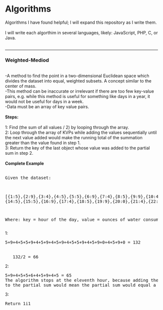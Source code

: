 # Algorithms
Algorithms I have found helpful; I will expand this repository as I write them.  
<br />
I will write each algorthim in several languages, likely: JavaScript, PHP, C, or Java. 
<br /><br />
<hr>
<h3>Weighted-Mediod</h3>
<br />
-A method to find the point in a two-dimensional Euclidean space which divides the dataset into equal, weighted subsets.
 A concept similar to the center of mass.
<br />
-This method can be inaccurate or irrelevant if there are too few key-value pairs, e.g. while this method is useful for something like days in a year, it would not be useful for days in a week. 
<br />
-Data must be an array of key value pairs.
<br /><br />
<b>Steps:</b>
<br /><br />
1: Find (the sum of all values / 2) by looping through the array.
<br />
2: Loop through the array of KVPs while adding the values sequentially until the next value added would make the running total of the summation greater than the value found in step 1. 
<br />
3: Return the key of the last object whose value was added to the partial sum in step 2. 
<br /><br />
<b>Complete Example</b>
<br /><br /><pre>
Given the dataset: <br />

[{1:5},{2:9},{3:4},{4:5},{5:5},{6:9},{7:4},{8:5},{9:9},{10:4},{11:5},{12:9},{13:4},
{14:5},{15:5},{16:9},{17:4},{18:5},{19:9},{20:0},{21:4},{22:5},{23:9},{24:0}]
                  
Where: key = hour of the day, value = ounces of water consumed
</pre>
1:
<pre>5+9+4+5+5+9+4+5+9+4+5+9+4+5+5+9+4+5+9+0+4+5+9+0 = 132
<br />
   132/2 = 66
</pre>
2: 
<pre>5+9+4+5+5+6+4+5+9+4+5 = 65 
The algorithm stops at the eleventh hour, because adding the value of the 12th hour(9) 
to the partial sum would mean the partial sum would equal a number greater than 66
</pre>
3: 
<pre>Return 1i1
</pre>

